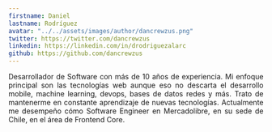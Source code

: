 ```yaml
---
firstname: Daniel
lastname: Rodríguez
avatar: "../../assets/images/author/dancrewzus.png"
twitter: https://twitter.com/dancrewzus
linkedin: https://linkedin.com/in/drodriguezalarc
github: https://github.com/dancrewzus
---
```


<p style="text-align: justify;">
  Desarrollador de Software con más de 10 años de experiencia. Mi enfoque principal son las tecnologías web aunque eso no descarta el desarrollo mobile, machine learning, devops, bases de datos redes y más.
  Trato de mantenerme en constante aprendizaje de nuevas tecnologías. Actualmente me desempeño cómo Software Engineer en Mercadolibre, en su sede de Chile, en el área de Frontend Core.
</p>